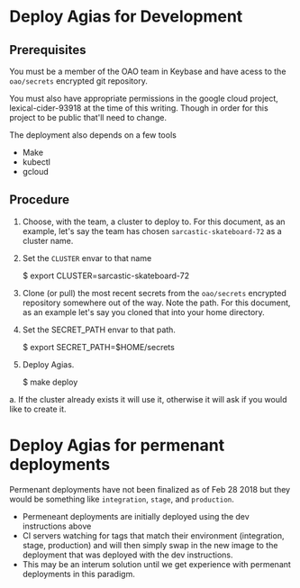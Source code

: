 # Deploy Agias for Development

## Prerequisites

You must be a member of the OAO team in Keybase and have acess to the
`oao/secrets` encrypted git repository.

You must also have appropriate permissions in the google cloud project,
lexical-cider-93918 at the time of this writing. Though in order for this
project to be public that'll need to change.

The deployment also depends on a few tools
* Make
* kubectl
* gcloud

## Procedure

1. Choose, with the team, a cluster to deploy to. For this document, as an
   example, let's say the team has chosen `sarcastic-skateboard-72` as a cluster
   name.
1. Set the `CLUSTER` envar to that name

    $ export CLUSTER=sarcastic-skateboard-72

1. Clone (or pull) the most recent secrets from the `oao/secrets` encrypted
   repository somewhere out of the way. Note the path. For this document, as an
   example let's say you cloned that into your home directory.

1. Set the SECRET_PATH envar to that path.

    $ export SECRET_PATH=$HOME/secrets


1. Deploy Agias.

    $ make deploy


  a. If the cluster already exists it will use it, otherwise it will ask if you
     would like to create it.

# Deploy Agias for permenant deployments

Permenant deployments have not been finalized as of Feb 28 2018 but they would
be something like `integration`, `stage`, and `production`.

* Permeneant deployments are initially deployed using the dev instructions above
* CI servers watching for tags that match their environment (integration, stage,
  production) and will then simply swap in the new image to the deployment that
  was deployed with the dev instructions.
* This may be an interum solution until we get experience with permenant
  deployments in this paradigm.